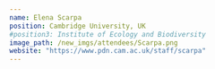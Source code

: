 ```yaml
---
name: Elena Scarpa
position: Cambridge University, UK
#position3: Institute of Ecology and Biodiversity
image_path: /new_imgs/attendees/Scarpa.png
website: "https://www.pdn.cam.ac.uk/staff/scarpa"
---
```

